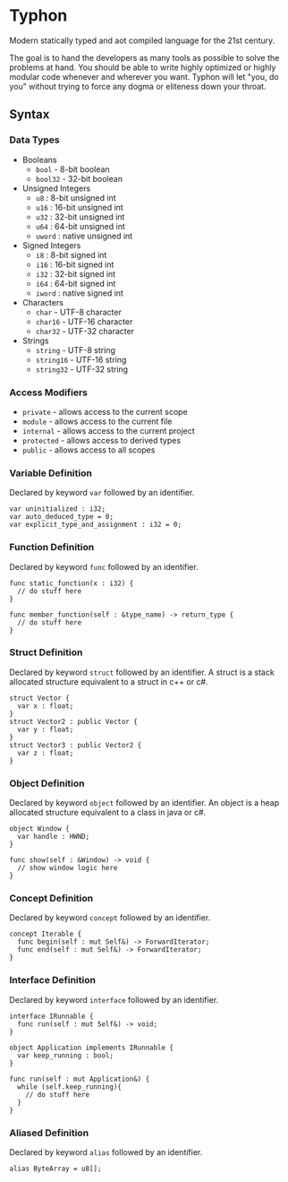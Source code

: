 # Typhon

Modern statically typed and aot compiled language for the 21st century.

The goal is to hand the developers as many tools as possible to solve the
problems at hand.
You should be able to write highly optimized or highly modular code whenever and
wherever you want.
Typhon will let "you, do you" without trying to force any dogma or eliteness
down your throat.

## Syntax

### Data Types

- Booleans
    - ```bool``` - 8-bit boolean
    - ```bool32``` - 32-bit boolean
- Unsigned Integers
    - ```u8``` : 8-bit unsigned int
    - ```u16``` : 16-bit unsigned int
    - ```u32``` : 32-bit unsigned int
    - ```u64``` : 64-bit unsigned int
    - ```uword``` : native unsigned int
- Signed Integers
    - ```i8``` : 8-bit signed int
    - ```i16``` : 16-bit signed int
    - ```i32``` : 32-bit signed int
    - ```i64``` : 64-bit signed int
    - ```iword``` : native signed int
- Characters
    - ```char``` - UTF-8 character
    - ```char16``` - UTF-16 character
    - ```char32``` - UTF-32 character
- Strings
    - ```string``` - UTF-8 string
    - ```string16``` - UTF-16 string
    - ```string32``` - UTF-32 string

### Access Modifiers

- ```private``` - allows access to the current scope
- ```module``` - allows access to the current file
- ```internal``` - allows access to the current project
- ```protected``` - allows access to derived types
- ```public``` - allows access to all scopes

### Variable Definition

Declared by keyword ```var``` followed by an identifier.

```
var uninitialized : i32;
var auto_deduced_type = 0;
var explicit_type_and_assignment : i32 = 0;
```

### Function Definition

Declared by keyword ```func``` followed by an identifier.

```
func static_function(x : i32) {
  // do stuff here
}

func member_function(self : &type_name) -> return_type {
  // do stuff here
}
```

### Struct Definition

Declared by keyword ```struct``` followed by an identifier.
A struct is a stack allocated structure equivalent to a struct in c++ or c#.

```
struct Vector {
  var x : float;
}
struct Vector2 : public Vector {
  var y : float;
}
struct Vector3 : public Vector2 {
  var z : float;
}
```

### Object Definition

Declared by keyword ```object``` followed by an identifier.
An object is a heap allocated structure equivalent to a class in java or c#.

```
object Window {
  var handle : HWND;
}

func show(self : &Window) -> void { 
  // show window logic here
}
```

### Concept Definition

Declared by keyword ```concept``` followed by an identifier.

```
concept Iterable {
  func begin(self : mut Self&) -> ForwardIterator;
  func end(self : mut Self&) -> ForwardIterator;
}
```

### Interface Definition

Declared by keyword ```interface``` followed by an identifier.

```
interface IRunnable {
  func run(self : mut Self&) -> void;
}

object Application implements IRunnable {
  var keep_running : bool;
}

func run(self : mut Application&) {
  while (self.keep_running){
    // do stuff here
  }
}
```

### Aliased Definition

Declared by keyword ```alias``` followed by an identifier.

```
alias ByteArray = u8[];
```
